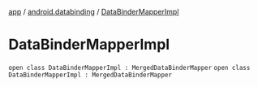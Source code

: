 [app](../../index.md) / [android.databinding](../index.md) / [DataBinderMapperImpl](./index.md)

# DataBinderMapperImpl

`open class DataBinderMapperImpl : MergedDataBinderMapper`
`open class DataBinderMapperImpl : MergedDataBinderMapper`